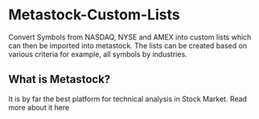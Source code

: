 # Metastock-Custom-Lists

Convert Symbols from  NASDAQ, NYSE and AMEX into custom lists which can then be imported into metastock. 
The lists can be created based on various criteria for example, all symbols by industries.

## What is Metastock?
It is by far the best platform for technical analysis in Stock Market. Read more about it here 
